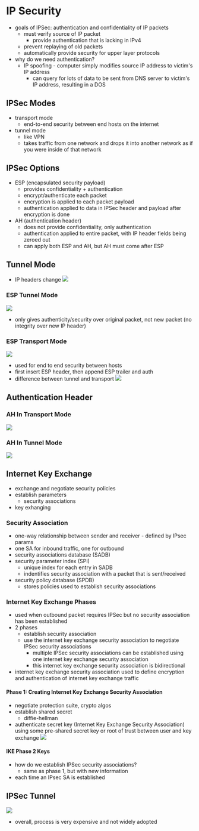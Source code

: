 # IP Security
- goals of IPSec: authentication and confidentiality of IP packets
    - must verify source of IP packet
        - provide authentication that is lacking in IPv4
    - prevent replaying of old packets
    - automatically provide security for upper layer protocols
- why do we need authentication?
    - IP spoofing - computer simply modifies source IP address to victim's IP address
        - can query for lots of data to be sent from DNS server to victim's IP address, resulting in a DOS
## IPSec Modes
- transport mode
    - end-to-end security between end hosts on the internet
- tunnel mode
    - like VPN
    - takes traffic from one network and drops it into another network as if you were inside of that network
## IPSec Options
- ESP (encapsulated security payload)
    - provides confidentiality + authentication
    - encrypt/authenticate each packet
    - encryption is applied to each packet payload
    - authentication applied to data in IPSec header and payload after encryption is done
- AH (authentication header)
    - does not provide confidentiality, only authentication
    - authentication applied to entire packet, with IP header fields being zeroed out
    - can apply both ESP and AH, but AH must come after ESP
## Tunnel Mode
- IP headers change
![](./tunnelmode.png)

### ESP Tunnel Mode
![](./esptunnel.png)
- only gives authenticity/security over original packet, not new packet (no integrity over new IP header)


### ESP Transport Mode
![](./esptransport.png)
- used for end to end security between hosts
- first insert ESP header, then append ESP trailer and auth
- difference between tunnel and transport
![](./transportvtunnel.png)

## Authentication Header

### AH In Transport Mode
![](./ahtransport.png)


### AH In Tunnel Mode
![](./ahtunnel.png)

## Internet Key Exchange
- exchange and negotiate security policies
- establish parameters
    - security associations
- key exhanging

### Security Association
- one-way relationship between sender and receiver - defined by IPsec params
- one SA for inbound traffic, one for outbound
- security associations database (SADB)
- security parameter index (SPI)
    - unique index for each entry in SADB
    - indentifies security association with a packet that is sent/received
- security policy database (SPDB)
    - stores policies used to establish security associations

### Internet Key Exchange Phases
- used when outbound packet requires IPSec but no security association has been established
- 2 phases
    - establish security association
    - use the internet key exchange security association to negotiate IPSec security associations
        - multiple IPSec security associations can be established using one internet key exchange security association
        - this internet key exchange security association is bidirectional
- internet key exchange security association used to define encryption and authentication of internet key exchange traffic 


#### Phase 1: Creating Internet Key Exchange Security Association 
- negotiate protection suite, crypto algos
- establish shared secret
    - diffie-hellman
- authenticate secret key (Internet Key Exchange Security Association) using some pre-shared secret key or root of trust between user and key exchange
![](./ike1.png)


#### IKE Phase 2 Keys
- how do we establish IPSec security associations?  
    - same as phase 1, but with new information
- each time an IPsec SA is established

## IPSec Tunnel
![](./ipsectunnel.png)
- overall, process is very expensive and not widely adopted